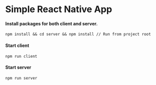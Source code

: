 # Simple React Native App

#### Install packages for both client and server.

```
npm install && cd server && npm install // Run from project root
```

#### Start client

```
npm run client
```

#### Start server

```
npm run server
```